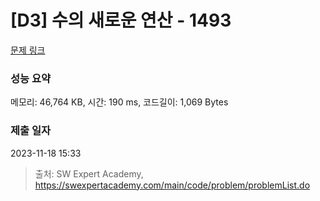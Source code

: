 # [D3] 수의 새로운 연산 - 1493 

[문제 링크](https://swexpertacademy.com/main/code/problem/problemDetail.do?contestProbId=AV2b-QGqADMBBASw) 

### 성능 요약

메모리: 46,764 KB, 시간: 190 ms, 코드길이: 1,069 Bytes

### 제출 일자

2023-11-18 15:33



> 출처: SW Expert Academy, https://swexpertacademy.com/main/code/problem/problemList.do